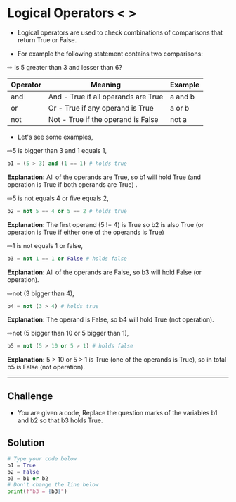 # Logical Operators < > 

- Logical operators are used to check combinations of comparisons that return True or False.
 
- For example the following statement contains two comparisons: 
 
⇨ Is 5 greater than 3 and lesser than 6?

Operator | Meaning                              | Example
---------|--------------------------------------|-----------
and   	  |  And - True if all operands are True	| a and b
or	      |  Or - True if any operand is True	   |  a or b
not	     |  Not - True if the operand is False  | 	not a
 

- Let's see some examples,


⇨5 is bigger than 3 and 1 equals 1,

```py
b1 = (5 > 3) and (1 == 1) # holds true
```
**Explanation:** All of the operands are True, so b1 will hold True (and operation is True if both operands are True) .

 

⇨5 is not equals 4 or five equals 2,
```py
b2 = not 5 == 4 or 5 == 2 # holds true
```
**Explanation:** The first operand (5 != 4) is True so b2 is also True (or operation is True if either one of the operands is True)



⇨1 is not equals 1 or false,

```py
b3 = not 1 == 1 or False # holds false
```
**Explanation:** All of the operands are False, so b3 will hold False (or operation).


⇨not (3 bigger than 4),

```py
b4 = not (3 > 4) # holds true
```
**Explanation:** The operand is False, so b4 will hold True (not operation).



⇨not (5 bigger than 10 or 5 bigger than 1),

```py
b5 = not (5 > 10 or 5 > 1) # holds false
```
**Explanation:** 5 > 10 or 5 > 1 is True (one of the operands is True), so in total b5 is False (not operation).

----------

## Challenge
- You are given a code, Replace the question marks of the variables b1 and b2 so that b3 holds True.

## Solution
```py
# Type your code below
b1 = True
b2 = False
b3 = b1 or b2
# Don't change the line below
print(f"b3 = {b3}")
```
